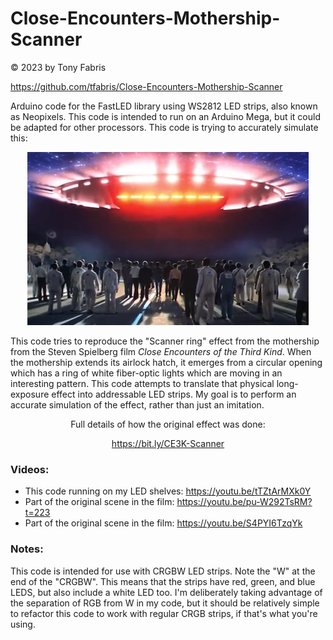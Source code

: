 Close-Encounters-Mothership-Scanner
==============================================================================
&copy; 2023 by Tony Fabris

https://github.com/tfabris/Close-Encounters-Mothership-Scanner

Arduino code for the FastLED library using WS2812 LED strips, also known as
Neopixels. This code is intended to run on an Arduino Mega, but it could be
adapted for other processors. This code is trying to accurately simulate this:

<center><p style="text-align: center;">

![CE3KMovieStill](CE3K%20Movie%20Still%20Small.jpg)

</p></center>

This code tries to reproduce the "Scanner ring" effect from the mothership from
the Steven Spielberg film *Close Encounters of the Third Kind*. When the
mothership extends its airlock hatch, it emerges from a circular opening which
has a ring of white fiber-optic lights which are moving in an interesting
pattern. This code attempts to translate that physical long-exposure effect
into addressable LED strips. My goal is to perform an accurate simulation of
the effect, rather than just an imitation.

<center><p style="text-align: center;">

Full details of how the original effect was done:

https://bit.ly/CE3K-Scanner

</p></center>

### Videos:
- This code running on my LED shelves: https://youtu.be/tTZtArMXk0Y
- Part of the original scene in the film: https://youtu.be/pu-W292TsRM?t=223
- Part of the original scene in the film: https://youtu.be/S4PYI6TzqYk

### Notes:
This code is intended for use with CRGBW LED strips. Note the "W" at the end of
the "CRGBW". This means that the strips have red, green, and blue LEDS, but
also include a white LED too. I'm deliberately taking advantage of the
separation of RGB from W in my code, but it should be relatively simple to
refactor this code to work with regular CRGB strips, if that's what you're
using.